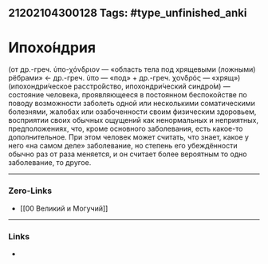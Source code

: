 21202104300128
Tags: #type_unfinished_anki
---
# Ипохо́ндрия

(от др.-греч. ὑπο-χόνδριον — «область тела под хрящевыми (ложными) рёбрами» ← др.-греч. ὑπο — «под» + др.-греч. χονδρός — «хрящ») (ипохондри́ческое расстро́йство, ипохондри́ческий синдро́м) — состояние человека, проявляющееся в постоянном беспокойстве по поводу возможности заболеть одной или несколькими соматическими болезнями, жалобах или озабоченности своим физическим здоровьем, восприятии своих обычных ощущений как ненормальных и неприятных, предположениях, что, кроме основного заболевания, есть какое-то дополнительное. При этом человек может считать, что знает, какое у него «на самом деле» заболевание, но степень его убеждённости обычно раз от раза меняется, и он считает более вероятным то одно заболевание, то другое.

---
### Zero-Links
- [[00 Великий и Могучий]]
---
### Links
-